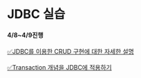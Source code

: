 # JDBC 실습

#### 4/8~4/9진행  
[✅JDBC를 이용한 CRUD 구현에 대한 자세한 설명](https://lavenderje.tistory.com/326)
<br><br>
[✅Transaction 개념을 JDBC에 적용하기](https://lavenderje.tistory.com/327)
